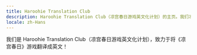 ```yaml
---
title: Haroohie Translation Club
description: Haroohie Translation Club（凉宫春日游戏英文化计划）的主页。我们凉宫春日铃宫游戏！
locale: zh-Hans
---
```


我们是 Haroohie Translation Club（凉宫春日游戏英文化计划），致力于将《凉宫春日》游戏翻译成英文！